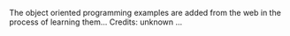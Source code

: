 The object oriented programming examples are added from the web in the process of learning them... 
Credits: unknown ...
